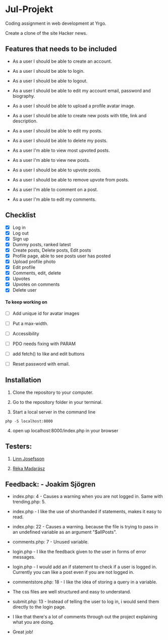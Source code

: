 # Jul-Projekt

Coding assignment in web development at Yrgo. </br>

Create a clone of the site Hacker news.

## Features that needs to be included

- As a user I should be able to create an account.

- As a user I should be able to login.

- As a user I should be able to logout.

- As a user I should be able to edit my account email, password and biography.

- As a user I should be able to upload a profile avatar image.

- As a user I should be able to create new posts with title, link and description.

- As a user I should be able to edit my posts.

- As a user I should be able to delete my posts.

- As a user I'm able to view most upvoted posts.

- As a user I'm able to view new posts.

- As a user I should be able to upvote posts.

- As a user I should be able to remove upvote from posts.

- As a user I'm able to comment on a post.

- As a user I'm able to edit my comments.

## Checklist

- [x] Log in
- [x] Log out
- [x] Sign up
- [x] Dummy posts, ranked latest
- [x] Create posts, Delete posts, Edit posts
- [x] Profile page, able to see posts user has posted
- [x] Upload profile photo
- [x] Edit profile
- [x] Comments, edit, delete
- [x] Upvotes
- [x] Upvotes on comments
- [x] Delete user

#### To keep working on

- [ ] Add unique id for avatar images
- [ ] Put a max-width.
- [ ] Accessibility
- [ ] PDO needs fixing with PARAM
- [ ] add fetch() to like and edit buttons

- [ ] Reset password with email.

## Installation

1. Clone the repository to your computer.

2. Go to the repository folder in your terminal.

3. Start a local server in the command line

```
php -S localhost:8000
```

4. open up localhost:8000/index.php in your browser

## Testers:

1. [Linn Josefsson](https://github.com/LinnJosefsson)

2. [Réka Madarász](https://github.com/mreka91)

## Feedback: - Joakim Sjögren

- index.php: 4 - Causes a warning when you are not logged in. Same with trending.php: 5.

- index.php - I like the use of shorthanded if statements, makes it easy to read.

- index.php: 22 - Causes a warning. because the file is trying to pass in an undefined variable as an argument "$allPosts".

- comments.php: 7 - Unused variable.

- login.php - I like the feedback given to the user in forms of error messages.

- login.php - I would add an if statement to check if a user is logged in. Currently you can like a post even if you are not logged in.

- commentstore.php: 18 - I like the idea of storing a query in a variable.

- The css files are well structured and easy to understand.

- submit.php: 13 - Instead of telling the user to log in, i would send them directly to the login page.

- I like that there's a lot of comments through out the project explaining what you are doing.
- Great job!
